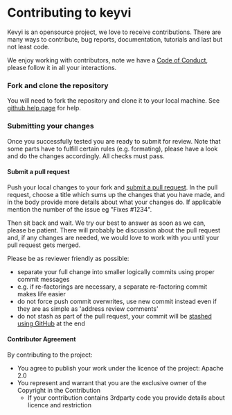 Contributing to keyvi
=====================

Kevyi is an opensource project, we love to receive contributions. There are many ways to contribute, bug reports, documentation, tutorials and last but not least code.

We enjoy working with contributors, note we have a [Code of Conduct](CODE_OF_CONDUCT.md), please follow it in all your interactions.

### Fork and clone the repository

You will need to fork the repository and clone it to your local machine. See [github help page](https://help.github.com/articles/fork-a-repo) for help.

### Submitting your changes

Once you successfully tested you are ready to submit for review. Note that some parts have to fulfill certain rules (e.g. formating), please have a look and do the changes accordingly. All checks must pass.

#### Submit a pull request

Push your local changes to your fork and [submit a pull request](https://help.github.com/articles/using-pull-requests). In the pull request, choose a title which sums up the changes that you have made, and in the body provide more details about what your changes do. If applicable mention the number of the issue eg "Fixes #1234".

Then sit back and wait. We try our best to answer as soon as we can, please be patient. There will probably be discussion about the pull request and, if any changes are needed, we would love to work with you until your pull request gets merged.

Please be as reviewer friendly as possible:

- separate your full change into smaller logically commits using proper commit messages
 - e.g. if re-factorings are necessary, a separate re-factoring commit makes life easier
- do not force push commit overwrites, use new commit instead even if they are as simple as 'address review comments'
- do not stash as part of the pull request, your commit will be [stashed using GitHub](https://github.com/blog/2141-squash-your-commits) at the end

#### Contributor Agreement

By contributing to the project:

- You agree to publish your work under the licence of the project: Apache 2.0
- You represent and warrant that you are the exclusive owner of the Copyright in the Contribution
  - If your contribution contains 3rdparty code you provide details about licence and restriction
